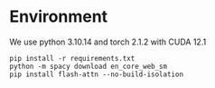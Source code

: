 # Environment
We use python 3.10.14 and torch 2.1.2 with CUDA 12.1
```
pip install -r requirements.txt
python -m spacy download en_core_web_sm
pip install flash-attn --no-build-isolation
```